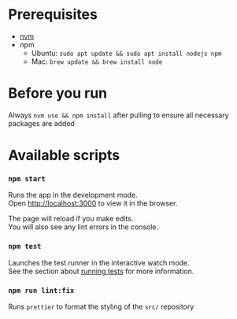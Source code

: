 # Prerequisites
* [nvm](https://github.com/nvm-sh/nvm)
* npm
  * Ubuntu: `sudo apt update && sudo apt install nodejs npm`
  * Mac: `brew update && brew install node`

# Before you run
Always `nvm use && npm install` after pulling to ensure all necessary packages are added

# Available scripts
### `npm start`

Runs the app in the development mode.\
Open [http://localhost:3000](http://localhost:3000) to view it in the browser.

The page will reload if you make edits.\
You will also see any lint errors in the console.

### `npm test`

Launches the test runner in the interactive watch mode.\
See the section about [running tests](https://facebook.github.io/create-react-app/docs/running-tests) for more information.

### `npm run lint:fix`

Runs `prettier` to format the styling of the `src/` repository
